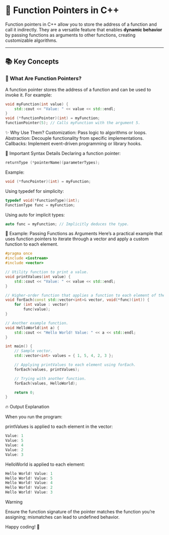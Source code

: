 # 🎯 Function Pointers in C++

Function pointers in C++ allow you to store the address of a function and call it indirectly. They are a versatile feature that enables **dynamic behavior** by passing functions as arguments to other functions, creating customizable algorithms.

---

## 📚 Key Concepts

### 🔧 What Are Function Pointers?
A function pointer stores the address of a function and can be used to invoke it. For example:
```cpp
void myFunction(int value) {
    std::cout << "Value: " << value << std::endl;
}
void (*functionPointer)(int) = myFunction;
functionPointer(5); // Calls myFunction with the argument 5.
```

✨ Why Use Them?
Customization: Pass logic to algorithms or loops.
Abstraction: Decouple functionality from specific implementations.
Callbacks: Implement event-driven programming or library hooks.

🚨 Important Syntax Details
Declaring a function pointer:

```cpp
returnType (*pointerName)(parameterTypes);
```

Example:
```cpp
void (*funcPointer)(int) = myFunction;
```

Using typedef for simplicity:
```cpp
typedef void(*FunctionType)(int);
FunctionType func = myFunction;
```

Using auto for implicit types:
```cpp
auto func = myFunction; // Implicitly deduces the type.
```

🚀 Example: Passing Functions as Arguments
Here’s a practical example that uses function pointers to iterate through a vector and apply a custom function to each element.

```cpp
#pragma once
#include <iostream>
#include <vector>

// Utility function to print a value.
void printValues(int value) {
    std::cout << "Value: " << value << std::endl;
}

// Higher-order function that applies a function to each element of the vector.
void forEach(const std::vector<int>& vector, void(*func)(int)) {
    for (int value : vector)
        func(value);
}

// Another example function.
void HelloWorld(int a) {
    std::cout << "Hello World! Value: " << a << std::endl;
}

int main() {
    // Sample vector.
    std::vector<int> values = { 1, 5, 4, 2, 3 };

    // Applying printValues to each element using forEach.
    forEach(values, printValues);

    // Trying with another function.
    forEach(values, HelloWorld);

    return 0;
}

```

🔥 Output Explanation

When you run the program:

printValues is applied to each element in the vector:
```cpp
Value: 1
Value: 5
Value: 4
Value: 2
Value: 3
```

HelloWorld is applied to each element:
```cpp
Hello World! Value: 1
Hello World! Value: 5
Hello World! Value: 4
Hello World! Value: 2
Hello World! Value: 3
```
> [!WARNING]
> Ensure the function signature of the pointer matches the function you’re assigning; mismatches can lead to undefined behavior.

Happy coding! 🚀
